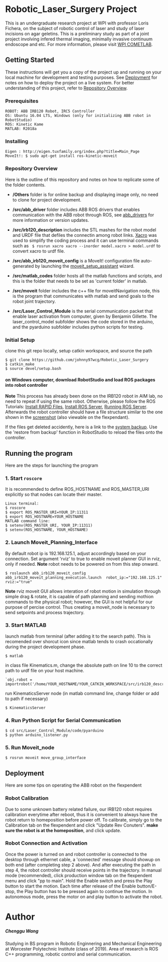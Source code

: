 # Robotic_Laser_Surgery Project
This is an undergraduate research project at WPI with professor Loris Fichera, on the subject of robotic control of laser and study of laser incisions on agar geletins. This is a preliminary study as part of a joint project involving infered thermal imaging, minimally invasive continuum endoscope and etc. For more information, please visit [WPI COMETLAB](https://www.wpicometlab.com/).


## Getting Started
These instructions will get you a copy of the project up and running on your local machine for development and testing purposes. See [Deployment](https://github.com/johnny97wcg/Robotic_Laser_Surgery#deployment) for notes on how to deploy the project on a live system. For better understanding of this project, refer to [Repository Overview](https://github.com/johnny97wcg/Robotic_Laser_Surgery#repository-overview).

### Prerequisites
```
ROBOT: ABB IRB120 Robot, IRC5 Controller
OS: Ubuntu 16.04 LTS, Windows (only for initializing ABB robot in RobotStudio)
ROS: Kinetic Kame
MATLAB: R2018a
```

### Installing
```
Eigen : http://eigen.tuxfamily.org/index.php?title=Main_Page
MoveIt!: $ sudo apt-get install ros-kinetic-moveit
```
### Repository Overview
Here is the outline of this repository and notes on how to replicate some of the folder contents.

- **/Others** folder is for online backup and displaying image only, no need to clone for project development.

- **/src/abb_driver** folder includes ABB ROS drivers that enables communication with the ABB robot through ROS, see [abb_drivers](http://wiki.ros.org/abb_driver) for more information or version updates. 

- **/src/irb120_description** includes the STL mashes for the robot model and URDF file that defiles the connectin among robot links. [Xacro](http://wiki.ros.org/xacro) was used to simplify the coding process and it can use terminal commands such as	 ` $ rosrun xacro xacro --inorder model.xacro > model.urdf`		to convert xacro to urdf file.

- **/src/abb_irb120_moveit_config** is a MoveIt! configuration file auto-generated by launching the [moveit_setup_assistant](http://docs.ros.org/kinetic/api/moveit_tutorials/html/doc/setup_assistant/setup_assistant_tutorial.html) wizard.

- **/src/matlab_codes** folder hosts all the matlab functions and scripts, and this is the folder that needs to be set as 'current folder' in matlab.

- **/src/moveit** folder includes the c++ file for moveitNavigation node, this is the program that communicates with matlab and send goals to the robot joint trajectory. 

- **/src/Laser_Control_Module** is the serial communication packet that enable laser activation from computer, given by Benjamin Gillette. The laser_control_model subfolder shows the code stored in the arduino, and the pyarduino subfolder includes python scripts for testing. 

### Initial Setup
clone this git repo locally, setup catkin workspace, and source the path

	$ git clone https://github.com/johnny97wcg/Robotic_Laser_Surgery
	$ catkin_make 
	$ source devel/setup.bash	
#### on Windows computer, download RobotStudio and load ROS packages into robot controller
**Note** This process has already been done on the IRB120 robot in AIM lab, no need to repeat if using the same robot.
Otherwise, please follow the ROS Tutorials: [Install RAPID Files](http://wiki.ros.org/abb/Tutorials/RobotStudio), [Install ROS Server](http://wiki.ros.org/abb/Tutorials/InstallServer), [Running ROS Server](http://wiki.ros.org/abb/Tutorials/RunServer).
Afterwards the robot controller should have a file structure similar to the one shown in the [screenshot](/Others/RobotStudio_Screenshot.PNG) (also viewable on the flexpendant). 

If the files get deleted accidently, here is a link to the [system backup](/Others/System1_BACKUP_2018-06-20). Use the 'restore from backup' function in RobotStudio to reload the files onto the controller.


## Running the program
Here are the steps for launching the program

### 1. Start `roscore`
It is recommended to define ROS_HOSTNAME and ROS_MASTER_URI explicitly so that nodes can locate their master.
	
	Linux terminal:
	$ roscore
	$ export ROS_MASTER_URI=YOUR_IP:11311
	$ export ROS_HOSTNAME=YOUR_HOSTNAME
	MATLAB command line:
	$ setenv(ROS_MASTER_URI, YOUR_IP:11311)
	$ setenv(ROS_HOSTNAME, YOUR_HOSTNAME)	
	
### 2. Launch Moveit_Planning_Interface
By default robot ip is 192.168.125.1, adjust accordingly based on your connection. Set argument 'rviz' to true to enable moveit planner GUI in rviz, only if needed. **Note** robot needs to be powered on from this step onward.

	$ roslaunch abb_irb120_moveit_config abb_irb120_moveit_planning_execution.launch  robot_ip:="192.168.125.1" rviz:="true"
**Note** rviz moveit GUI allows interation of robot motion in simulation through simple drag & rotate, it is capable of path planning and sending mothion commands to the physical robot; however, the GUI is not helpful for our purpose of percise control. Thus creating a moveit_node is necessary to send setpoints and process trajectory.
	
### 3. Start MATLAB
launch matlab from terminal (after adding it to the search path). This is recomended over shorcut icon since matlab tends to crash occationally during the project development phase.
	
	$ matlab
in class file Kinematics.m, change the absolute path on line 10 to the correct path to urdf file on your host machine.

	`obj.robot = importrobot('/home/YOUR_HOSTNAME/YOUR_CATKIN_WORKSPACE/src/irb120_description/urdf/abb_irb120.urdf');
run KinematicsServer node (in matlab command line, change folder or add to path if necessary)
	
	$ KinematicsServer

### 4. Run Python Script for Serial Communication
	$ cd src/Laser_Control_Module/code/pyarduino
	$ python arduino_listener.py

### 5. Run Moveit_node
	$ rosrun moveit move_group_interface
 
## Deployment
Here are some tips on operating the ABB robot on the flexpendent

### Robot Calibration
Due to some unknown battery related failure, our IRB120 robot requires calibration everytime after reboot, thus it is convenient to always have the robot return to homeposition before power off. To calibrate, simply go to the Calibration tab on the flexpendent and click "Update Rev Conuters". **make sure the robot is at the homeposition**, and click update. 

### Robot Connection and Activation
Once the power is turned on and robot controller is connected to the desktop through ethernet cable, a 'connected' message should showup on both end (after completing step 2 above). And after executing the path in step 4, the robot controller should receive points in the trajectory. In manual mode (recommended), click production window tab on the flexpendent menu and click "pp to main". Hold the Enable switch and press the Play button to start the motion. Each time after release of the Enable button/E-stop, the Play button has to be pressed again to continue the motion. In autonomous mode, press the motor on and play button to activate the robot. 

# Author
##### Chenggu Wang 
Studying in BS program in Robotic Enginnering and Mechanical Engineering at Worcester Polytechnic Institute (class of 2019). Area of research is ROS C++ programming, robotic control and serial communication.
